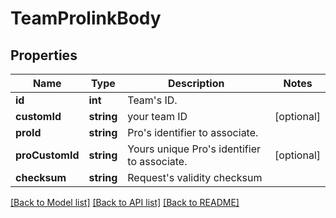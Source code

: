 # TeamProlinkBody

## Properties
Name | Type | Description | Notes
------------ | ------------- | ------------- | -------------
**id** | **int** | Team&#x27;s ID. | 
**customId** | **string** | your team ID | [optional] 
**proId** | **string** | Pro&#x27;s identifier to associate. | 
**proCustomId** | **string** | Yours unique Pro&#x27;s identifier to associate. | [optional] 
**checksum** | **string** | Request&#x27;s validity checksum | 

[[Back to Model list]](../../README.md#documentation-for-models) [[Back to API list]](../../README.md#documentation-for-api-endpoints) [[Back to README]](../../README.md)

